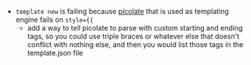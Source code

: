 - `template new` is failing because [picolate](https://github.com/fabiospampinato/picolate) that is used as templating engine fails on `style={{`
  - add a way to tell picolate to parse with custom starting and ending tags, so you could use triple braces or whatever else that doesn't conflict with nothing else, and then you would list those tags in the template.json file
